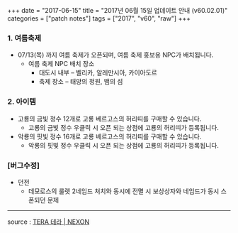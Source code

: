 +++
date = "2017-06-15"
title = "2017년 06월 15일 업데이트 안내 (v60.02.01)"
categories = ["patch notes"]
tags = ["2017", "v60", "raw"]
+++

### 1. 여름축제
- 07/13(목) 까지 여름 축제가 오픈되며, 여름 축제 홍보용 NPC가 배치됩니다.
  - 여름 축제 NPC 배치 장소
    - 대도시 내부 – 벨리카, 알레만시아, 카이아도르
    - 축제 장소 – 태양의 정원, 뱀의 섬

### 2. 아이템
- 고룡의 금빛 정수 12개로 고룡 베르고스의 허리띠를 구매할 수 있습니다.
  - 고룡의 금빛 정수 우클릭 시 오픈 되는 상점에 고룡의 허리띠가 등록됩니다.
- 악룡의 핏빛 정수 16개로 고룡 베르고스의 허리띠를 구매할 수 있습니다.
  - 악룡의 핏빛 정수 우클릭 시 오픈 되는 상점에 고룡의 허리띠가 등록됩니다.

### [버그수정]
- 던전
  - 데모로스의 룰렛 2네임드 처치와 동시에 전멸 시 보상상자와 네임드가 동시 스폰되던 문제

----

source : [TERA 테라 | NEXON](http://tera.nexon.com/news/update/view.aspx?n4articlesn=282)
